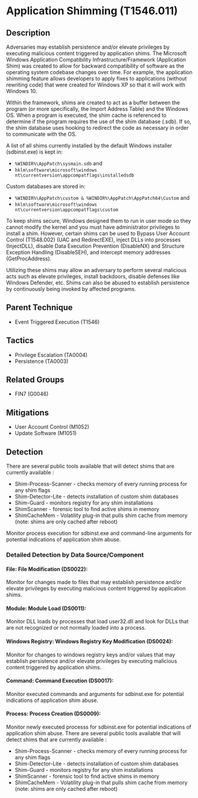 # Application Shimming (T1546.011)

## Description
Adversaries may establish persistence and/or elevate privileges by executing malicious content triggered by application shims. The Microsoft Windows Application Compatibility Infrastructure/Framework (Application Shim) was created to allow for backward compatibility of software as the operating system codebase changes over time. For example, the application shimming feature allows developers to apply fixes to applications (without rewriting code) that were created for Windows XP so that it will work with Windows 10. 

Within the framework, shims are created to act as a buffer between the program (or more specifically, the Import Address Table) and the Windows OS. When a program is executed, the shim cache is referenced to determine if the program requires the use of the shim database (.sdb). If so, the shim database uses hooking to redirect the code as necessary in order to communicate with the OS. 

A list of all shims currently installed by the default Windows installer (sdbinst.exe) is kept in:

* ```%WINDIR%\AppPatch\sysmain.sdb``` and
* ```hklm\software\microsoft\windows nt\currentversion\appcompatflags\installedsdb```

Custom databases are stored in:

* ```%WINDIR%\AppPatch\custom & %WINDIR%\AppPatch\AppPatch64\Custom``` and
* ```hklm\software\microsoft\windows nt\currentversion\appcompatflags\custom```

To keep shims secure, Windows designed them to run in user mode so they cannot modify the kernel and you must have administrator privileges to install a shim. However, certain shims can be used to Bypass User Account Control (T1548.002) (UAC and RedirectEXE), inject DLLs into processes (InjectDLL), disable Data Execution Prevention (DisableNX) and Structure Exception Handling (DisableSEH), and intercept memory addresses (GetProcAddress).

Utilizing these shims may allow an adversary to perform several malicious acts such as elevate privileges, install backdoors, disable defenses like Windows Defender, etc.  Shims can also be abused to establish persistence by continuously being invoked by affected programs.

## Parent Technique
- Event Triggered Execution (T1546)

## Tactics
- Privilege Escalation (TA0004)
- Persistence (TA0003)

## Related Groups
- FIN7 (G0046)

## Mitigations
- User Account Control (M1052)
- Update Software (M1051)

## Detection
There are several public tools available that will detect shims that are currently available :

* Shim-Process-Scanner - checks memory of every running process for any shim flags
* Shim-Detector-Lite - detects installation of custom shim databases
* Shim-Guard - monitors registry for any shim installations
* ShimScanner - forensic tool to find active shims in memory
* ShimCacheMem - Volatility plug-in that pulls shim cache from memory (note: shims are only cached after reboot)

Monitor process execution for sdbinst.exe and command-line arguments for potential indications of application shim abuse.

### Detailed Detection by Data Source/Component
#### File: File Modification (DS0022): 
Monitor for changes made to files that may establish persistence and/or elevate privileges by executing malicious content triggered by application shims.

#### Module: Module Load (DS0011): 
Monitor DLL loads by processes that load user32.dll and look for DLLs that are not recognized or not normally loaded into a process.

#### Windows Registry: Windows Registry Key Modification (DS0024): 
Monitor for changes to windows registry keys and/or values that may establish persistence and/or elevate privileges by executing malicious content triggered by application shims.

#### Command: Command Execution (DS0017): 
Monitor executed commands and arguments for sdbinst.exe for potential indications of application shim abuse.

#### Process: Process Creation (DS0009): 
Monitor newly executed processs for sdbinst.exe for potential indications of application shim abuse. 
There are several public tools available that will detect shims that are currently available :
* Shim-Process-Scanner - checks memory of every running process for any shim flags
* Shim-Detector-Lite - detects installation of custom shim databases
* Shim-Guard - monitors registry for any shim installations
* ShimScanner - forensic tool to find active shims in memory
* ShimCacheMem - Volatility plug-in that pulls shim cache from memory (note: shims are only cached after reboot)

